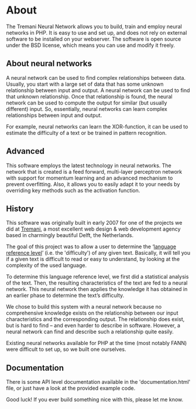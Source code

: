 About
=====
The Tremani Neural Network allows you to build, train and employ neural networks in PHP. It is easy to use and set up, and does not rely on external software to be installed on your webserver. The software is open source under the BSD license, which means you can use and modify it freely.

About neural networks
---------------------
A neural network can be used to find complex relationships between data. Usually, you start with a large set of data that has some unknown relationship between input and output. A neural network can be used to find that unknown relationship. Once that relationship is found, the neural network can be used to compute the output for similar (but usually different) input. So, essentially, neural networks can learn complex relationships between input and output.

For example, neural networks can learn the XOR-function, it can be used to estimate the difficulty of a text or be trained in pattern recognition.

Advanced
--------
This software employs the latest technology in neural networks. The network that is created is a feed forward, multi-layer perceptron network with support for momentum learning and an advanced mechanism to prevent overfitting. Also, it allows you to easily adapt it to your needs by overriding key methods such as the activation function.

History
-------
This software was originally built in early 2007 for one of the projects we did at [Tremani](http://www.tremani.nl), a most excellent web design & web development agency based in charmingly beautiful Delft, the Netherlands. 

The goal of this project was to allow a user to determine the ‘[language reference level](http://en.wikipedia.org/wiki/Common_European_Framework_of_Reference_for_Languages)’ (i.e. the 'difficulty') of any given text. Basically, it will tell you if a given text is difficult to read or easy to understand, by looking at the complexity of the used language.

To determine this language reference level, we first did a statistical analysis of the text. Then, the resulting characteristics of the text are fed to a neural network. This neural network then applies the knowledge it has obtained in an earlier phase to determine the text’s difficulty.

We chose to build this system with a neural network because no comprehensive knowledge exists on the relationship between our input characteristics and the corresponding output. The relationship does exist, but is hard to find – and even harder to describe in software. However, a neural network can find and describe such a relationship quite easily.

Existing neural networks available for PHP at the time (most notably FANN) were difficult to set up, so we built one ourselves.

Documentation
-------------
There is some API level documentation available in the 'documentation.html' file, or just have a look at the provided example code.

Good luck! If you ever build something nice with this, please let me know.

